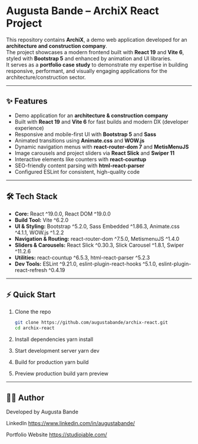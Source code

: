 # Augusta Bande – ArchiX React Project

This repository contains **ArchiX**, a demo web application developed for an **architecture and construction company**.  
The project showcases a modern frontend built with **React 19** and **Vite 6**, styled with **Bootstrap 5** and enhanced by animation and UI libraries.  
It serves as a **portfolio case study** to demonstrate my expertise in building responsive, performant, and visually engaging applications for the architecture/construction sector.

---

## ✨ Features
- Demo application for an **architecture & construction company**  
- Built with **React 19** and **Vite 6** for fast builds and modern DX (developer experience)  
- Responsive and mobile-first UI with **Bootstrap 5** and **Sass**  
- Animated transitions using **Animate.css** and **WOW.js**  
- Dynamic navigation menus with **react-router-dom 7** and **MetisMenuJS**  
- Image carousels and project sliders via **React Slick** and **Swiper 11**  
- Interactive elements like counters with **react-countup**  
- SEO-friendly content parsing with **html-react-parser**  
- Configured ESLint for consistent, high-quality code  

---

## 🛠️ Tech Stack

- **Core:** React ^19.0.0, React DOM ^19.0.0  
- **Build Tool:** Vite ^6.2.0  
- **UI & Styling:** Bootstrap ^5.2.0, Sass Embedded ^1.86.3, Animate.css ^4.1.1, WOW.js ^1.2.2  
- **Navigation & Routing:** react-router-dom ^7.5.0, MetismenuJS ^1.4.0  
- **Sliders & Carousels:** React Slick ^0.30.3, Slick Carousel ^1.8.1, Swiper ^11.2.6  
- **Utilities:** react-countup ^6.5.3, html-react-parser ^5.2.3  
- **Dev Tools:** ESLint ^9.21.0, eslint-plugin-react-hooks ^5.1.0, eslint-plugin-react-refresh ^0.4.19  

---

## ⚡ Quick Start

1. Clone the repo  
   ```bash
   git clone https://github.com/augustabande/archix-react.git
   cd archix-react
   
2. Install dependencies
    yarn install

3. Start development server
    yarn dev

4. Build for production
    yarn build

5. Preview production build
    yarn preview
   
 ---

## 👩‍💻 Author

Developed by Augusta Bande

LinkedIn https://www.linkedin.com/in/augustabande/

Portfolio Website https://studiojable.com/
